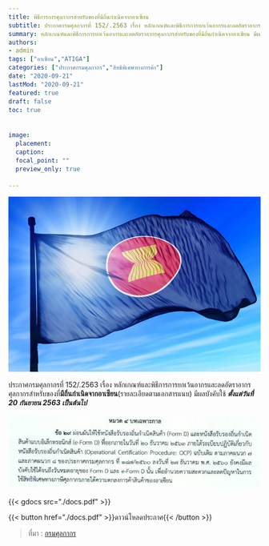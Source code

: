 ```yaml
---
title: พิธีการการศุลกากรสำหรับของที่มีถิ่นกำเนิดจากอาเซียน
subtitle: ประกาศกรมศุลกากรที่ 152/.2563 เรื่อง หลักเกณฑ์และพิธีการการยกเว้นอากรและลดอัตราอากรศุลกากรสำหรับของที่มีถิ่นกำเนิดจากอาเซียน
summary: หลักเกณฑ์และพิธีการการยกเว้นอากรและลดอัตราอากรศุลกากรสำหรับของที่มีถิ่นกำเนิดจากอาเซียน มีผลบังคับใช้ตั้งแต่วันที่ 20 กันยายน 2563 เป็นต้นไป
authors:
- admin
tags: ["อาเซียน","ATIGA"]
categories: ["ประกาศกรมศุลกากร","สิทธิพิเศษทางการค้า"]
date: "2020-09-21"
lastMod: "2020-09-21"
featured: true
draft: false
toc: true


image:
  placement: 
  caption: 
  focal_point: ""
  preview_only: true

---
```


![](featured.jpg)

ประกาศกรมศุลกากรที่ 152/.2563 เรื่อง หลักเกณฑ์และพิธีการการยกเว้นอากรและลดอัตราอากรศุลกากรสำหรับของที่**มีถิ่นกำเนิดจากอาเซียน**(รายละเอียดตามเอกสารแนบ) มีผลบังคับใช้ **_ตั้งแต่วันที่ 20 กันยายน 2563 เป็นต้นไป_**

![](img-01.jpg)

{{< gdocs src="./docs.pdf" >}}


{{< button href="./docs.pdf" >}}ดาวน์โหลดประกาศ{{< /button >}}

> ที่มา : [กรมศุลกากร]()
